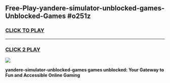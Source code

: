 
## Free-Play-yandere-simulator-unblocked-games-Unblocked-Games #o251z
<h3>
<a href="https://news.freeplayer.one?title=yandere-simulator-unblocked-games&ref=8M">CLICK TO PLAY</a></h3>
<hr>

<h3>
<a href="https://news.freeplayer.one?title=yandere-simulator-unblocked-games&ref=8M">CLICK 2 PLAY</a>
  
</h3>

<a href="https://news.freeplayer.one?title=yandere-simulator-unblocked-games&ref=8M"><img src="https://clearcache.store/games.png"></a>


**yandere-simulator-unblocked-games games unblocked: Your Gateway to Fun and Accessible Online Gaming**
